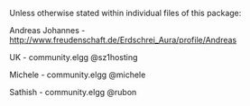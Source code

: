 Unless otherwise stated within individual files of this package:

Andreas Johannes - http://www.freudenschaft.de/Erdschrei_Aura/profile/Andreas 

UK - community.elgg @sz1hosting

Michele - community.elgg @michele

Sathish - community.elgg @rubon